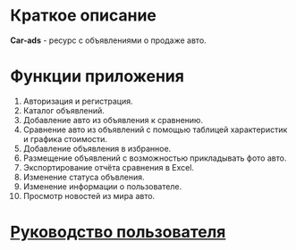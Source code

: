 # **Краткое описание**
**Car-ads** - ресурс с объявлениями о продаже авто.
# **Функции приложения**
1. Авторизация и регистрация.
2. Каталог объявлений.
3. Добавление авто из объявления к сравнению.
4. Сравнение авто из объявлений с помощью таблицей характеристик и графика стоимости.
5. Добавление объявления в избранное.
6. Размещение объявлений с возможностью прикладывать фото авто.
7. Экспортирование отчёта сравнения в Excel.
8. Изменение статуса объвления.
9. Изменение информации о пользователе.
10. Просмотр новостей из мира авто.

# **[Руководство пользователя]()**